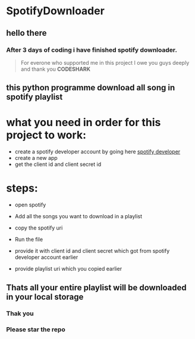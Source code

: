 # SpotifyDownloader

## hello there

### After 3 days of coding i have finished spotify downloader.
> For everone who supported me in this project I owe you guys deeply and
> thank you **CODESHARK**

## this python programme download all song in spotify playlist

# what you need in order for this project to work:
 * create a spotify developer account by going here [spotify developer](https://developer.spotify.com/)
 * create a new app
 * get the client id and client secret id
# steps:
 * open spotify
 * Add all the songs you want to download in a playlist
 * copy the spotify uri

 * Run the file
 * provide it with client id and client secret which got from spotify developer account earlier
 * provide playlist uri which you copied earlier

## Thats all your entire playlist will be downloaded in your local storage

### Thak you
### Please star the repo

